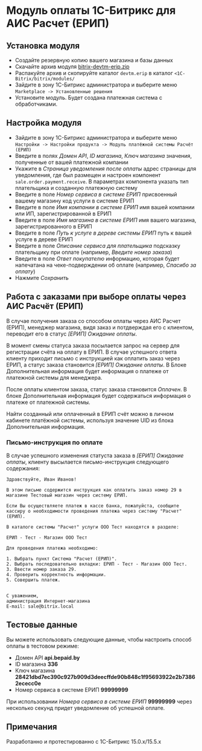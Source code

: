 # Модуль оплаты 1C-Битрикс для АИС Расчет (ЕРИП)

## Установка модуля

  * Создайте резервную копию вашего магазина и базы данных
  * Скачайте архив модуля [bitrix-devtm-erip.zip](https://github.com/beGateway/bitrix-erip-payment-module/raw/master/bitrix-devtm-erip.zip)
  * Распакуйте архив и скопируйте каталог `devtm.erip` в каталог
  `<1C-Bitrix/bitrix/modules/`
  * Зайдите в зону 1C-Битрикс администратора и выберите меню
  `Marketplace -> Установленные решения`
  * Установите модуль. Будет создана платежная система с обработчиками.

## Настройка модуля

  * Зайдите в зону 1C-Битрикс администратора и выберите меню `Настройки -> Настройки продукта -> Модуль платёжной системы Расчёт (ЕРИП)`
  * Введите в полях _Домен API_, _ID магазина_, _Ключ магазина_ значения, полученные от вашей платежной компании
  * Укажите в _Страница уведомления после оплаты_ адрес страницы для уведомления, где был размещен и настроен компонент `sale.order.payment.receive`. В параметрах компонента указать тип плательщика и созданную платежную систему
  * Введите в поле _Номер сервиса в системе ЕРИП_ присвоенный вашему магазину код услуги в системе ЕРИП
  * Введите в поле _Имя компании в системе ЕРИП_ имя вашей компании или ИП, зарегистрированной в ЕРИП
  * Введите в поле _Имя магазина в системе ЕРИП_ имя вашего магазина, зарегистрированного в ЕРИП
  * Введите в поле _Путь к услуге в дереве системы ЕРИП_ путь к вашей услуге в дереве ЕРИП
  * Введите в поле _Описание сервиса для плательщика_ подсказку плательщику при оплате (например, _Введите номер заказа_)
  * Введите в поле _Ответ покупателю_ информацию, которая будет напечатана на чеке-подверждении об оплате (например, _Спасибо за оплату_)
  * Нажмите _Сохранить_

## Работа с заказами при выборе оплаты через АИС Расчёт (ЕРИП)

В случае получения заказа со способом оплаты через АИС Расчет (ЕРИП), менеджер
магазина, видя заказ и потдверждая его с клиентом, переводит его в
статус _[ЕРИП] Ожидание оплаты_.

В момент смены статуса заказа посылается запрос на сервер для регистрации счёта
на оплату в ЕРИП. В случае успешного ответа клиенту приходит письмо с
инструкцией как оплатить заказ через ЕРИП, а статус заказа
становится _[ЕРИП] Ожидание оплаты_.
В Блоке Дополнительная информация будет информация о платеже от платежной системы для менеджера.

После оплаты клиентом заказа, статус заказа становится _Оплачен_.
В блоке Дополнительная информация будет содержаться инфoрмация о платеже от платежной системы.

Найти созданный или оплаченный в ЕРИП счёт можно в личном кабинете платёжной
системы, используя значение UID из блока Дополнительная информация.

### Письмо-инструкция по оплате

В случае успешного изменения статуста заказа в _[ЕРИП] Ожидание оплаты_, клиенту
высылается письмо-инструкция следующего содержания:

```
Здравствуйте, Иван Иванов!

В этом письме содержится инструкция как оплатить заказ номер 29 в магазине Тестовый магазин через систему ЕРИП.

Если Вы осуществляете платеж в кассе банка, пожалуйста, сообщите кассиру о необходимости проведения платежа через систему "Расчет"(ЕРИП).

В каталоге сиcтемы "Расчет" услуги ООО Тест находятся в разделе:

ЕРИП - Тест - Магазин ООО Тест

Для проведения платежа необходимо:

1. Выбрать пункт Система "Расчет (ЕРИП)".
2. Выбрать последовательно вкладки: ЕРИП - Тест - Магазин ООО Тест.
3. Ввести номер заказа 29.
4. Проверить корректность информации.
5. Совершить платеж.


С уважением,
администрация Интернет-магазина
E-mail: sale@bitrix.local
```

## Тестовые данные

Вы можете использовать следующие данные, чтобы настроить способ оплаты в
тестовом режиме:

  * Домен API __api.bepaid.by__
  * ID магазина __336__
  * Ключ магазина __28421dbd7ec390c927b909d3deecffde90b848c1f95693922e2b73862ececc0e__
  * Номер сервиса в системе ЕРИП __99999999__

При использовании _Номера сервиса в системе ЕРИП_ __99999999__ через несколько секунд придет уведомление об успешной оплате.

## Примечания

Разработанно и протестированно с 1С-Битрикс 15.0.x/15.5.x
